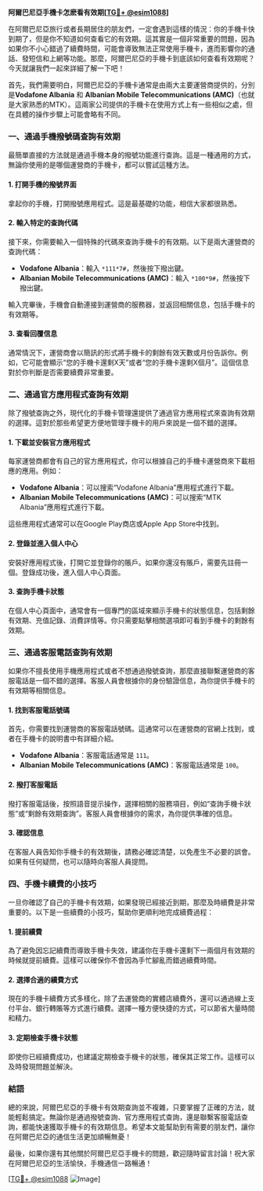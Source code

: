 **阿爾巴尼亞手機卡怎麽看有效期[[TG💪+ @esim1088](https://t.me/s/esim1088)]**

在阿爾巴尼亞旅行或者長期居住的朋友們，一定會遇到這樣的情況：你的手機卡快到期了，但是你不知道如何查看它的有效期。這其實是一個非常重要的問題，因為如果你不小心錯過了續費時間，可能會導致無法正常使用手機卡，進而影響你的通話、發短信和上網等功能。那麼，阿爾巴尼亞的手機卡到底該如何查看有效期呢？今天就讓我們一起來詳細了解一下吧！

首先，我們需要明白，阿爾巴尼亞的手機卡通常是由兩大主要運營商提供的，分別是**Vodafone Albania** 和 **Albanian Mobile Telecommunications (AMC)**（也就是大家熟悉的MTK）。這兩家公司提供的手機卡在使用方式上有一些相似之處，但在具體的操作步驟上可能會略有不同。

### **一、通過手機撥號碼查詢有效期**

最簡單直接的方法就是通過手機本身的撥號功能進行查詢。這是一種通用的方式，無論你使用的是哪個運營商的手機卡，都可以嘗試這種方法。

#### **1. 打開手機的撥號界面**
拿起你的手機，打開撥號應用程式。這是最基礎的功能，相信大家都很熟悉。

#### **2. 輸入特定的查詢代碼**
接下來，你需要輸入一個特殊的代碼來查詢手機卡的有效期。以下是兩大運營商的查詢代碼：

- **Vodafone Albania**：輸入 `*111*7#`，然後按下撥出鍵。
- **Albanian Mobile Telecommunications (AMC)**：輸入 `*100*9#`，然後按下撥出鍵。

輸入完畢後，手機會自動連接到運營商的服務器，並返回相關信息，包括手機卡的有效期等。

#### **3. 查看回覆信息**
通常情況下，運營商會以簡訊的形式將手機卡的剩餘有效天數或月份告訴你。例如，它可能會顯示“您的手機卡還剩X天”或者“您的手機卡還剩X個月”。這個信息對於你判斷是否需要續費非常重要。

### **二、通過官方應用程式查詢有效期**

除了撥號查詢之外，現代化的手機卡管理還提供了通過官方應用程式來查詢有效期的選擇。這對於那些希望更方便地管理手機卡的用戶來說是一個不錯的選擇。

#### **1. 下載並安裝官方應用程式**
每家運營商都會有自己的官方應用程式，你可以根據自己的手機卡運營商來下載相應的應用。例如：

- **Vodafone Albania**：可以搜索“Vodafone Albania”應用程式進行下載。
- **Albanian Mobile Telecommunications (AMC)**：可以搜索“MTK Albania”應用程式進行下載。

這些應用程式通常可以在Google Play商店或Apple App Store中找到。

#### **2. 登錄並進入個人中心**
安裝好應用程式後，打開它並登錄你的賬戶。如果你還沒有賬戶，需要先註冊一個。登錄成功後，進入個人中心頁面。

#### **3. 查詢手機卡狀態**
在個人中心頁面中，通常會有一個專門的區域來顯示手機卡的狀態信息，包括剩餘有效期、充值記錄、消費詳情等。你只需要點擊相關選項即可看到手機卡的剩餘有效期。

### **三、通過客服電話查詢有效期**

如果你不擅長使用手機應用程式或者不想通過撥號查詢，那麼直接聯繫運營商的客服電話是一個不錯的選擇。客服人員會根據你的身份驗證信息，為你提供手機卡的有效期等相關信息。

#### **1. 找到客服電話號碼**
首先，你需要找到運營商的客服電話號碼。這通常可以在運營商的官網上找到，或者在手機卡的說明書中有詳細介紹。

- **Vodafone Albania**：客服電話通常是 `111`。
- **Albanian Mobile Telecommunications (AMC)**：客服電話通常是 `100`。

#### **2. 撥打客服電話**
撥打客服電話後，按照語音提示操作，選擇相關的服務項目，例如“查詢手機卡狀態”或“剩餘有效期查詢”。客服人員會根據你的需求，為你提供準確的信息。

#### **3. 確認信息**
在客服人員告知你手機卡的有效期後，請務必確認清楚，以免產生不必要的誤會。如果有任何疑問，也可以隨時向客服人員提問。

### **四、手機卡續費的小技巧**

一旦你確認了自己的手機卡有效期，如果發現已經接近到期，那麼及時續費是非常重要的。以下是一些續費的小技巧，幫助你更順利地完成續費過程：

#### **1. 提前續費**
為了避免因忘記續費而導致手機卡失效，建議你在手機卡還剩下一兩個月有效期的時候就提前續費。這樣可以確保你不會因為手忙腳亂而錯過續費時間。

#### **2. 選擇合適的續費方式**
現在的手機卡續費方式多樣化，除了去運營商的實體店續費外，還可以通過線上支付平台、銀行轉賬等方式進行續費。選擇一種方便快捷的方式，可以節省大量時間和精力。

#### **3. 定期檢查手機卡狀態**
即使你已經續費成功，也建議定期檢查手機卡的狀態，確保其正常工作。這樣可以及時發現問題並解決。

### **結語**

總的來說，阿爾巴尼亞的手機卡有效期查詢並不複雜，只要掌握了正確的方法，就能輕鬆搞定。無論你是通過撥號查詢、官方應用程式查詢，還是聯繫客服電話查詢，都能快速獲取手機卡的有效期信息。希望本文能幫助到有需要的朋友們，讓你在阿爾巴尼亞的通信生活更加順暢無憂！

最後，如果你還有其他關於阿爾巴尼亞手機卡的問題，歡迎隨時留言討論！祝大家在阿爾巴尼亞的生活愉快，手機通信一路暢通！

[[TG💪+ @esim1088](https://t.me/s/esim1088) ![Image](https://i.postimg.cc/4NQfJmqS/Snipaste-2025-05-13-00-14-12.png)]